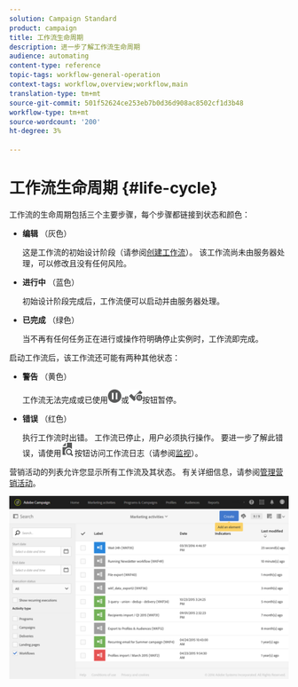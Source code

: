```yaml
---
solution: Campaign Standard
product: campaign
title: 工作流生命周期
description: 进一步了解工作流生命周期
audience: automating
content-type: reference
topic-tags: workflow-general-operation
context-tags: workflow,overview;workflow,main
translation-type: tm+mt
source-git-commit: 501f52624ce253eb7b0d36d908ac8502cf1d3b48
workflow-type: tm+mt
source-wordcount: '200'
ht-degree: 3%

---
```



# 工作流生命周期 {#life-cycle}

工作流的生命周期包括三个主要步骤，每个步骤都链接到状态和颜色：

* **编辑** （灰色）

   这是工作流的初始设计阶段（请参阅[创建工作流](../../automating/using/building-a-workflow.md#creating-a-workflow)）。 该工作流尚未由服务器处理，可以修改且没有任何风险。

* **进行中** （蓝色）

   初始设计阶段完成后，工作流便可以启动并由服务器处理。

* **已完成** （绿色）

   当不再有任何任务正在进行或操作符明确停止实例时，工作流即完成。

启动工作流后，该工作流还可能有两种其他状态：

* **警告** （黄色）

   工作流无法完成或已使用![](assets/pause_darkgrey-24px.png)或![](assets/check_pause_darkgrey-24px.png)按钮暂停。

* **错误** （红色）

   执行工作流时出错。 工作流已停止，用户必须执行操作。 要进一步了解此错误，请使用![](assets/printpreview_darkgrey-24px.png)按钮访问工作流日志（请参阅[监视](../../automating/using/monitoring-workflow-execution.md)）。

营销活动的列表允许您显示所有工作流及其状态。 有关详细信息，请参阅[管理营销活动](../../start/using/marketing-activities.md#about-marketing-activities)。

![](assets/wkf_execution_3.png)
